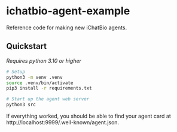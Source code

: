 # ichatbio-agent-example

Reference code for making new iChatBio agents.

## Quickstart

*Requires python 3.10 or higher*

```bash
# Setup
python3 -m venv .venv
source .venv/bin/activate
pip3 install -r requirements.txt

# Start up the agent web server
python3 src
```

If everything worked, you should be able to find your agent card at http://localhost:9999/.well-known/agent.json.

